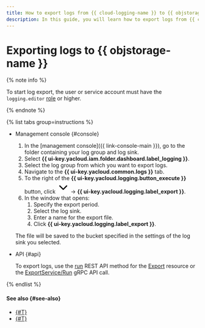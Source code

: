 ```yaml
---
title: How to export logs from {{ cloud-logging-name }} to {{ objstorage-name }}
description: In this guide, you will learn how to export logs from {{ cloud-logging-name }} to {{ objstorage-name }}.
---
```


# Exporting logs to {{ objstorage-name }}

{% note info %}

To start log export, the user or service account must have the `logging.editor` [role](../../iam/roles-reference.md#logging-roles) or higher.

{% endnote %}

{% list tabs group=instructions %}

- Management console {#console}

    1. In the [management console]({{ link-console-main }}), go to the folder containing your log group and log sink.
    1. Select **{{ ui-key.yacloud.iam.folder.dashboard.label_logging }}**.
    1. Select the log group from which you want to export logs.
    1. Navigate to the **{{ ui-key.yacloud.common.logs }}** tab.
    1. To the right of the **{{ ui-key.yacloud.logging.button_execute }}** button, click ![image](../../_assets/console-icons/chevron-down.svg) → **{{ ui-key.yacloud.logging.label_export }}**.
    1. In the window that opens:
        1. Specify the export period.
        1. Select the log sink.
        1. Enter a name for the export file.
        1. Click **{{ ui-key.yacloud.logging.label_export }}**.

    The file will be saved to the bucket specified in the settings of the log sink you selected.

- API {#api}

    To export logs, use the [run](../api-ref/Export/run.md) REST API method for the [Export](../api-ref/Export/index.md) resource or the [ExportService/Run](../api-ref/grpc/Export/run.md) gRPC API call.

{% endlist %}


#### See also {#see-also}

* [{#T}](../tutorials/replicate-logs-to-storage.md)
* [{#T}](../tutorials/replicate-logs-to-storage-via-data-streams.md)
